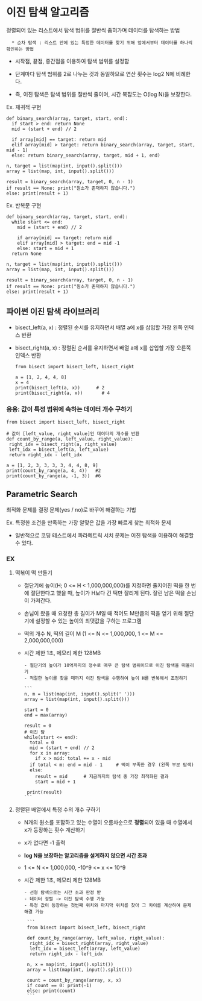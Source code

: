 # 이진 탐색 알고리즘

정렬되어 있는 리스트에서 탐색 범위를 절반씩 좁혀가며 데이터를 탐색하는 방법

      * 순차 탐색 : 리스트 안에 있는 특정한 데이터를 찾기 위해 앞에서부터 데이터를 하나씩 확인하는 방법

- 시작점, 끝점, 중간점을 이용하여 탐색 범위를 설정함

- 단계마다 탐색 범위를 2로 나누는 것과 동일하므로 연산 횟수는 log2 N에 비례한다.
- 즉, 이진 탐색은 탐색 범위를 절반씩 줄이며, 시간 복잡도는 O(log N)을 보장한다.

Ex. 재귀적 구현

  ```
  def binary_search(array, target, start, end):
    if start > end: return None
    mid = (start + end) // 2
    
    if array[mid] == target: return mid
    elif array[mid] > target: return binary_search(array, target, start, mid - 1)
    else: return binary_search(array, target, mid + 1, end)
  
  n, target = list(map(int, input().split()))
  array = list(map, int, input().split()))
  
  result = binary_search(array, target, 0, n - 1)
  if result == None: print("원소가 존재하지 않습니다.")
  else: print(result + 1)
  ```

Ex. 반복문 구현

  ```
  def binary_search(array, target, start, end):
    while start <= end:
      mid = (start + end) // 2
      
      if array[mid] == target: return mid
      elif array[mid] > target: end = mid -1
      else: start = mid + 1
    return None
  
  n, target = list(map(int, input().split()))
  array = list(map, int, input().split()))
  
  result = binary_search(array, target, 0, n - 1)
  if result == None: print("원소가 존재하지 않습니다.")
  else: print(result + 1)
  ```
  

## 파이썬 이진 탐색 라이브러리

- bisect_left(a, x) : 정렬된 순서를 유지하면서 배열 a에 x를 삽입할 가장 왼쪽 인덱스 반환
- bisect_right(a, x) : 정렬된 순서를 유지하면서 배열 a에 x를 삽입할 가장 오른쪽 인덱스 반환

    ```
    from bisect import bisect_left, bisect_right
    
    a = [1, 2, 4, 4, 8]
    x = 4
    print(bisect_left(a, x))      # 2
    print(bisect_right(a, x))       # 4
    ```
    
    
 ### 응용: 값이 특정 범위에 속하는 데이터 개수 구하기
 
 ```
 from bisect import bisect_left, bisect_right
 
 # 값이 [left_value, right_value]인 데이터의 개수를 반환
 def count_by_range(a, left_value, right_value):
  right_idx = bisect_right(a, right_value)
  left_idx = bisect_left(a, left_value)
  return right_idx - left_idx
 
 a = [1, 2, 3, 3, 3, 3, 4, 4, 8, 9]
 print(count_by_range(a, 4, 4))   #2  
 print(count_by_range(a, -1, 3))  #6
 ```
 
 
 ## Parametric Search
 
 최적화 문제를 결정 문제(yes / no)로 바꾸어 해결하는 기법
 
 Ex. 특정한 조건을 만족하는 가장 알맞은 값을 가장 빠르게 찾는 최적화 문제
 
 - 일반적으로 코딩 테스트에서 파라메트릭 서치 문제는 이진 탐색을 이용하여 해결할 수 있다.

### EX

1. 떡볶이 떡 만들기

      - 절단기에 높이(H; 0 <= H < 1,000,000,000)를 지정하면 줄지어진 떡을 한 번에 절단한다고 했을 때, 높이가 H보다 긴 떡만 잘리게 된다. 잘린 남은 떡을 손님이 가져간다.
      - 손님이 왔을 때 요청한 총 길이가 M일 때 적어도 M만큼의 떡을 얻기 위해 절단기에 설정할 수 있는 높이의 최댓값을 구하는 프로그램
      - 떡의 개수 N, 떡의 길이 M (1 <= N <= 1,000,000, 1 <= M <= 2,000,000,000)
      - 시간 제한 1초, 메모리 제한 128MB


            - 절단기의 높이가 10억까지의 정수로 매우 큰 탐색 범위이므로 이진 탐색을 떠올리기 
            - 적절한 높이를 찾을 때까지 이진 탐색을 수행하여 높이 H를 반복해서 조정하기

            ```
            n, m = list(map(int, input().split(' ')))
            array = list(map(int, input().split()))
            
            start = 0
            end = max(array)
            
            result = 0
            # 이진 탐
            while(start <= end):
              total = 0
              mid = (start + end) // 2
              for x in array:
                if x > mid: total += x - mid
              if total < m: end = mid - 1     # 떡이 부족한 경우 (왼쪽 부분 탐색)
              else:
                result = mid      # 지금까지의 탐색 중 가장 최적화된 결과
                start = mid + 1
                
             print(result)
            ```

2. 정렬된 배열에서 특정 수의 개수 구하기

    - N개의 원소를 포함하고 있는 수열이 오름차순으로 **정렬**되어 있을 때 수열에서 x가 등장하는 횟수 계산하기
    - x가 없다면 -1 출력
    - **log N을 보장하는 알고리즘을 설계하지 않으면 시간 초과**
    - 1 <= N <= 1,000,000, -10^9 <= x <= 10^9
    - 시간 제한 1초, 메모리 제한 128MB

          - 선형 탐색으로는 시간 초과 판정 받
          - 데이터 정렬 -> 이진 탐색 수행 가능
          - 특정 값이 등장하는 첫번째 위치와 마지막 위치를 찾아 그 차이를 계산하여 문제 해결 가능 

           ```
           from bisect import bisect_left, bisect_right
           
           def count_by_range(array, left_value, right_value):
            right_idx = bisect_right(array, right_value)
            left_idx = bisect_left(array, left_value)
            return right_idx - left_idx
            
           n, x = map(int, input().split())
           array = list(map(int, input().split()))
           
           count = count_by_range(array, x, x)
           if count == 0: print(-1)
           else: print(count)
           ```
